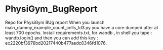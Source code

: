 # PhysiGym_BugReport
Repo for PhysiGym BUg report
When you launch main_dummy_example_count_cells_td3.py you have a core dumped after at least 700 epochs.
Install requirements.txt, for wandb , in shell you tape : wandb.login() and then you can add this key : ec2220bf3978bd20217440b477aedc8346fd1076.

